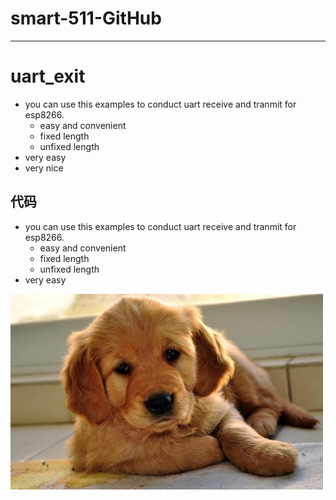 # smart-511-GitHub
___
# uart_exit
+ you can use this examples to conduct uart receive and tranmit for esp8266.
  * easy and convenient
  * fixed length
  * unfixed length
+ very easy
+ very nice

## 代码
+ you can use this examples to conduct uart receive and tranmit for esp8266.
  * easy and convenient
  * fixed length
  * unfixed length
+ very easy

![Image text](https://github.com/Jackystu/smart-511/blob/master/img-folder/dog.jpg)
